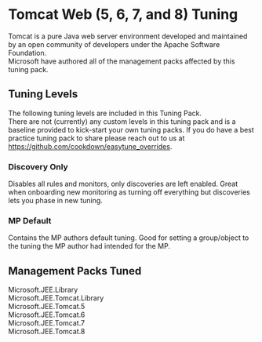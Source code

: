 # Tomcat Web (5, 6, 7, and 8) Tuning

Tomcat is a pure Java web server environment developed and maintained by an open community of developers under the Apache Software Foundation.  
Microsoft have authored all of the management packs affected by this tuning pack.

## Tuning Levels

The following tuning levels are included in this Tuning Pack.  
There are not (currently) any custom levels in this tuning pack and is a baseline provided to kick-start your own tuning packs. If you do have a best practice tuning pack to share please reach out to us at <https://github.com/cookdown/easytune_overrides>.  

### Discovery Only

Disables all rules and monitors, only discoveries are left enabled. Great when onboarding new monitoring as turning off everything but discoveries lets you phase in new tuning.  

### MP Default

Contains the MP authors default tuning. Good for setting a group/object to the tuning the MP author had intended for the MP.

## Management Packs Tuned

Microsoft.JEE.Library  
Microsoft.JEE.Tomcat.Library  
Microsoft.JEE.Tomcat.5  
Microsoft.JEE.Tomcat.6  
Microsoft.JEE.Tomcat.7  
Microsoft.JEE.Tomcat.8  
